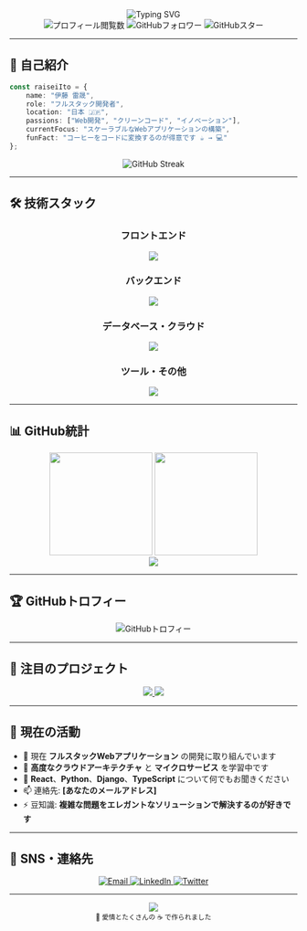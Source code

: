 <div align="center">
  <img src="https://readme-typing-svg.herokuapp.com?font=Fira+Code&size=32&duration=2800&pause=2000&color=A9FEF7&center=true&vCenter=true&width=940&lines=こんにちは！+Raisei-Itoです+%F0%9F%91%8B;フルスタック開発者+%F0%9F%9A%80;素晴らしいWebアプリケーションを作成中+%E2%9C%A8" alt="Typing SVG" />
</div>

<div align="center">
  <img src="https://komarev.com/ghpvc/?username=Raisei-Ito&style=flat-square&color=blue" alt="プロフィール閲覧数" />
  <img src="https://img.shields.io/github/followers/Raisei-Ito?label=フォロワー&style=social" alt="GitHubフォロワー" />
  <img src="https://img.shields.io/github/stars/Raisei-Ito?label=スター&style=social" alt="GitHubスター" />
</div>

---

## 🚀 自己紹介

```typescript
const raiseiIto = {
    name: "伊藤 雷晟",
    role: "フルスタック開発者",
    location: "日本 🇯🇵",
    passions: ["Web開発", "クリーンコード", "イノベーション"],
    currentFocus: "スケーラブルなWebアプリケーションの構築",
    funFact: "コーヒーをコードに変換するのが得意です ☕ → 💻"
};
```

<div align="center">
  <img src="https://github-readme-streak-stats.herokuapp.com/?user=Raisei-Ito&theme=tokyonight&hide_border=true" alt="GitHub Streak" />
</div>

---

## 🛠️ 技術スタック

<div align="center">

### フロントエンド
<img src="https://skillicons.dev/icons?i=js,ts,react,nextjs,vue,html,css&theme=dark" />

### バックエンド
<img src="https://skillicons.dev/icons?i=nodejs,nestjs,py,django,fastapi&theme=dark" />

### データベース・クラウド
<img src="https://skillicons.dev/icons?i=mongodb,postgresql,mysql,aws,gcp&theme=dark" />

### ツール・その他
<img src="https://skillicons.dev/icons?i=docker,kubernetes,git,github,vscode&theme=dark" />

</div>

---

## 📊 GitHub統計

<div align="center">
  <img height="180em" src="https://github-readme-stats.vercel.app/api?username=Raisei-Ito&show_icons=true&theme=tokyonight&include_all_commits=true&count_private=true&hide_border=true"/>
  <img height="180em" src="https://github-readme-stats.vercel.app/api/top-langs/?username=Raisei-Ito&layout=compact&langs_count=8&theme=tokyonight&hide_border=true"/>
</div>

<div align="center">
  <img src="https://github-readme-activity-graph.vercel.app/graph?username=Raisei-Ito&theme=tokyo-night&hide_border=true&area=true" />
</div>

---

## 🏆 GitHubトロフィー

<div align="center">
  <img src="https://github-profile-trophy.vercel.app/?username=Raisei-Ito&theme=tokyonight&no-frame=true&row=1&column=7" alt="GitHubトロフィー" />
</div>

---

## 🎯 注目のプロジェクト

<div align="center">
  <a href="https://github.com/Raisei-Ito/blogpress-app">
    <img src="https://github-readme-stats.vercel.app/api/pin/?username=Raisei-Ito&repo=blogpress-app&theme=tokyonight&hide_border=true" />
  </a>
  <a href="https://github.com/Raisei-Ito/Compiler_installation_wsl">
    <img src="https://github-readme-stats.vercel.app/api/pin/?username=Raisei-Ito&repo=Compiler_installation_wsl&theme=tokyonight&hide_border=true" />
  </a>
</div>

---

## 🌟 現在の活動

- 🔭 現在 **フルスタックWebアプリケーション** の開発に取り組んでいます
- 🌱 **高度なクラウドアーキテクチャ** と **マイクロサービス** を学習中です
- 💬 **React**、**Python**、**Django**、**TypeScript** について何でもお聞きください
- 📫 連絡先: **[あなたのメールアドレス]**
- ⚡ 豆知識: **複雑な問題をエレガントなソリューションで解決するのが好きです**

---

## 🤝 SNS・連絡先

<div align="center">
  <a href="mailto:your.email@example.com">
    <img src="https://img.shields.io/badge/Email-D14836?style=for-the-badge&logo=gmail&logoColor=white" alt="Email" />
  </a>
  <a href="https://linkedin.com/in/your-linkedin">
    <img src="https://img.shields.io/badge/LinkedIn-0077B5?style=for-the-badge&logo=linkedin&logoColor=white" alt="LinkedIn" />
  </a>
  <a href="https://twitter.com/your-twitter">
    <img src="https://img.shields.io/badge/Twitter-1DA1F2?style=for-the-badge&logo=twitter&logoColor=white" alt="Twitter" />
  </a>
</div>

---

<div align="center">
  <img src="https://capsule-render.vercel.app/api?type=waving&color=gradient&height=100&section=footer" />
</div>

<div align="center">
  <sub>💖 愛情とたくさんの ☕ で作られました</sub>
</div>
